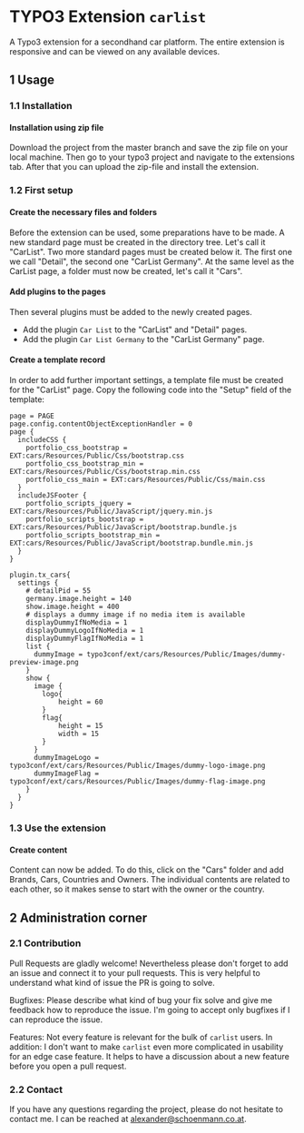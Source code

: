 # TYPO3 Extension ```carlist```

A Typo3 extension for a secondhand car platform. The entire extension is responsive and can be viewed on any available devices.

## 1 Usage
### 1.1 Installation
#### Installation using zip file
Download the project from the master branch and save the zip file on your local machine. Then go to your typo3 project and navigate to the extensions tab. After that you can upload the zip-file and install the extension.

### 1.2 First setup
#### Create the necessary files and folders
Before the extension can be used, some preparations have to be made. 
A new standard page must be created in the directory tree. Let's call it "CarList". Two more standard pages must be created below it. The first one we call "Detail", the second one "CarList Germany".
At the same level as the CarList page, a folder must now be created, let's call it "Cars".

#### Add plugins to the pages
Then several plugins must be added to the newly created pages.
- Add the plugin ```Car List``` to the "CarList" and "Detail" pages.
- Add the plugin ```Car List Germany``` to the "CarList Germany" page.

#### Create a template record
In order to add further important settings, a template file must be created for the "CarList" page. 
Copy the following code into the "Setup" field of the template:
```
page = PAGE
page.config.contentObjectExceptionHandler = 0
page {
  includeCSS {
    portfolio_css_bootstrap = EXT:cars/Resources/Public/Css/bootstrap.css
    portfolio_css_bootstrap_min = EXT:cars/Resources/Public/Css/bootstrap.min.css
    portfolio_css_main = EXT:cars/Resources/Public/Css/main.css
  }
  includeJSFooter {
    portfolio_scripts_jquery = EXT:cars/Resources/Public/JavaScript/jquery.min.js
    portfolio_scripts_bootstrap = EXT:cars/Resources/Public/JavaScript/bootstrap.bundle.js
    portfolio_scripts_bootstrap_min = EXT:cars/Resources/Public/JavaScript/bootstrap.bundle.min.js
  }
}

plugin.tx_cars{
  settings {
    # detailPid = 55
    germany.image.height = 140
    show.image.height = 400
    # displays a dummy image if no media item is available
    displayDummyIfNoMedia = 1
    displayDummyLogoIfNoMedia = 1
    displayDummyFlagIfNoMedia = 1
    list {
      dummyImage = typo3conf/ext/cars/Resources/Public/Images/dummy-preview-image.png
    }
    show {
      image {
        logo{
        	height = 60
        }
        flag{
        	height = 15
        	width = 15
        }
      }
      dummyImageLogo = typo3conf/ext/cars/Resources/Public/Images/dummy-logo-image.png
      dummyImageFlag = typo3conf/ext/cars/Resources/Public/Images/dummy-flag-image.png
    }
  }
}
```

### 1.3 Use the extension
#### Create content
Content can now be added. To do this, click on the "Cars" folder and add Brands, Cars, Countries and Owners. The individual contents are related to each other, so it makes sense to start with the owner or the country.

## 2 Administration corner
### 2.1 Contribution
Pull Requests are gladly welcome! Nevertheless please don't forget to add an issue and connect it to your pull requests. This is very helpful to understand what kind of issue the PR is going to solve.

Bugfixes: Please describe what kind of bug your fix solve and give me feedback how to reproduce the issue. I'm going to accept only bugfixes if I can reproduce the issue.

Features: Not every feature is relevant for the bulk of ```carlist``` users. In addition: I don't want to make ```carlist``` even more complicated in usability for an edge case feature. It helps to have a discussion about a new feature before you open a pull request.

### 2.2 Contact
If you have any questions regarding the project, please do not hesitate to contact me. I can be reached at alexander@schoenmann.co.at.

